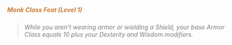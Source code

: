 ##### *<span style="color:rgb(203, 123, 55)">Monk Class Feat (Level 1)</span>*

> *<span style="color:rgb(125, 125, 125)">While you aren’t wearing armor or wielding a Shield, your base Armor Class equals 10 plus your Dexterity and Wisdom modifiers.</span>*